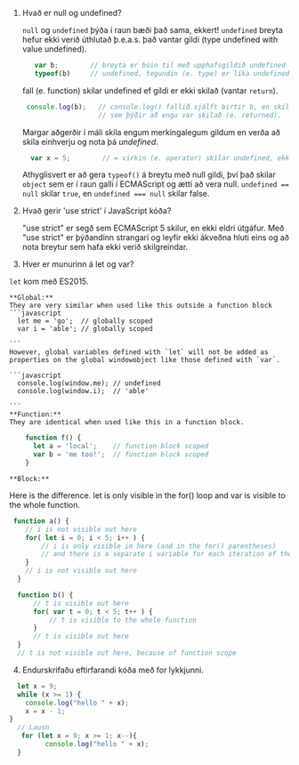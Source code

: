 
1. Hvað er null og undefined?

  	`null` og `undefined` þýða í raun bæði það sama, ekkert!
  	`undefined` breyta hefur ekki verið úthlutað þ.e.a.s. það vantar gildi (type undefined with value undefined).


     ```javascript
        var b;        // breyta er búin til með upphafsgildið undefined (sem þýðir að breytan vantar gildi).
        typeof(b)     // undefined, tegundin (e. type) er líka undefined.
     ```

    fall (e. function) skilar undefined ef gildi er ekki skilað (vantar `return`).
     
     ```javascript
      console.log(b);   // console.log() fallið sjálft birtir b, en skilar undefined.
                        // sem þýðir að engu var skilað (e. returned).
     ```

    Margar aðgerðir í máli skila engum merkingalegum gildum en verða að skila einhverju og nota þá <em>undefined</em>.
     
    ```javascript
      var x = 5;        // = virkin (e. operator) skilar undefined, ekki gildi 
    ```
    Athyglisvert er að gera `typeof()` á breytu með null gildi, því það skilar `object` sem er í raun galli í ECMAScript og ætti að vera null. `undefined == null` skilar `true`, en `undefined === null` skilar false.

2. Hvað gerir 'use strict' í JavaScript kóða?

    "use strict" er segð sem ECMAScript 5 skilur, en ekki eldri útgáfur. Með "use strict" er þýðandinn strangari og leyfir ekki ákveðna hluti eins og að nota breytur sem hafa ekki verið skilgreindar. 

3. Hver er munurinn á let og var?

  `let` kom með ES2015.

    **Global:**
    They are very similar when used like this outside a function block
    ```javascript
      let me = 'go';  // globally scoped
      var i = 'able'; // globally scoped

    ```
    However, global variables defined with `let` will not be added as properties on the global windowobject like those defined with `var`.

    ```javascript
      console.log(window.me); // undefined
      console.log(window.i);  // 'able'

    ```
    **Function:**
    They are identical when used like this in a function block.
  ```javascript
      function f() {
        let a = 'local';    // function block scoped
        var b = 'me too!';  // function block scoped
      }

  ```
    **Block:**
  Here is the difference. let is only visible in the for() loop and var is visible to the whole function.  
  ```javascript
   function a() {
      // i is not visible out here
      for( let i = 0; i < 5; i++ ) {
          // i is only visible in here (and in the for() parentheses)
          // and there is a separate i variable for each iteration of the loop
      }
      // i is not visible out here 
    }

    function b() {
        // t is visible out here
        for( var t = 0; t < 5; t++ ) {
            // t is visible to the whole function
        }
        // t is visible out here
    }
    // t is not visible out here, because of function scope


  ```

4. Endurskrifaðu eftirfarandi kóða með for lykkjunni.

  ```javascript
    let x = 9;
    while (x >= 1) {
      console.log("hello " + x);
      x = x - 1;
}
    // Lausn
     for (let x = 9; x >= 1; x--){
           console.log("hello " + x);
    }

  ```
